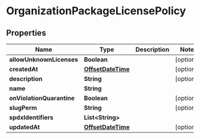 
# OrganizationPackageLicensePolicy

## Properties
Name | Type | Description | Notes
------------ | ------------- | ------------- | -------------
**allowUnknownLicenses** | **Boolean** |  |  [optional]
**createdAt** | [**OffsetDateTime**](OffsetDateTime.md) |  |  [optional]
**description** | **String** |  |  [optional]
**name** | **String** |  | 
**onViolationQuarantine** | **Boolean** |  |  [optional]
**slugPerm** | **String** |  |  [optional]
**spdxIdentifiers** | **List&lt;String&gt;** |  | 
**updatedAt** | [**OffsetDateTime**](OffsetDateTime.md) |  |  [optional]



